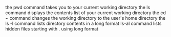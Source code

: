 the pwd command takes you to your current working directory
the ls command displays the contents list of your current working directory
the cd ~ command changes the working directory to the user's home directory
the ls -l command lists directory contents in a long format
ls-al command lists hidden files starting with . using long format
